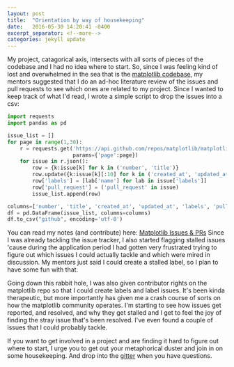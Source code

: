 ```yaml
---
layout: post
title:  "Orientation by way of housekeeping"
date:   2016-05-30 14:20:41 -0400
excerpt_separator: <!--more-->
categories: jekyll update
---
```


My project, catagorical axis, intersects with all sorts of pieces of the codebase and I had no idea where to start. So, since 
I was feeling kind of lost and overwhelmed in the sea that is the [matplotlib codebase](https://github.com/matplotlib/matplotlib), 
my mentors suggested that I do an ad-hoc literature review of the issues and pull requests to see which ones are related to my project.
Since I wanted to keep track of what I'd read, I wrote a simple script to drop the issues into a csv:
<!--more-->

```python
import requests
import pandas as pd

issue_list = []
for page in range(1,30):
    r = requests.get('https://api.github.com/repos/matplotlib/matplotlib/issues',
                     params={'page':page})
    for issue in r.json():
        row = {k:issue[k] for k in ('number', 'title')}
        row.update({k:issue[k][:10] for k in ('created_at', 'updated_at')})
        row['labels'] = [lab['name'] for lab in issue['labels']]
        row['pull_request'] = ('pull_request' in issue)
        issue_list.append(row)

columns=['number', 'title', 'created_at', 'updated_at', 'labels', 'pull_request']
df = pd.DataFrame(issue_list, columns=columns)
df.to_csv("github", encoding='utf-8')
```

You can read my notes (and contribute) here: [
Matplotlib Issues & PRs](https://docs.google.com/spreadsheets/d/1PkxqqVAzrWuGtQ1KJJ-RrrnA17wMRniy1W4gVPOBSK0/edit?usp=sharing) Since I was already tackling the issue tracker, I also started flagging stalled issues 'cause during the application period I had gotten very frustrated trying to figure out which issues I could actually tackle and which were mired in discussion. My mentors just said I could create a stalled label, so I plan to have some fun with that.

Going down this rabbit hole, I was also given contributor rights on the matplotlib repo so that I could create labels and label issues. It's been kinda therapeutic, but more importantly has given me a crash course of sorts on how the matplotlib community operates. I'm starting to see how issues get reported, and resolved, and why they get stalled and I get to feel the joy of finding the stray issue that's been resolved. I've even found a couple of issues that I could probably tackle. 

If you want to get involved in a project and are finding it hard to figure out where to start, I urge you to get out your metaphorical duster and join in on some housekeeping. And drop into the [gitter](https://gitter.im/matplotlib/matplotlib) when you have questions. 
